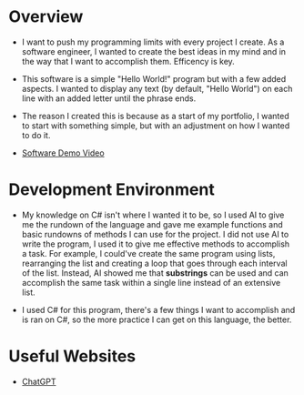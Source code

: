 # Overview

- I want to push my programming limits with every project I create. As a software engineer, I wanted to create the best ideas in my mind and in the way that I want to accomplish them. Efficency is key.

- This software is a simple "Hello World!" program but with a few added aspects. I wanted to display any text (by default, "Hello World") on each line with an added letter until the phrase ends. 

- The reason I created this is because as a start of my portfolio, I wanted to start with something simple, but with an adjustment on how I wanted to do it. 


- [Software Demo Video](http://youtube.link.goes.here)

# Development Environment

- My knowledge on C# isn't where I wanted it to be, so I used AI to give me the rundown of the language and gave me example functions and basic rundowns of methods I can use for the project. I did not use AI to write the program, I used it to give me effective methods to accomplish a task. For example, I could've create the same program using lists, rearranging the list and creating a loop that goes through each interval of the list. Instead, AI showed me that **substrings** can be used and can accomplish the same task within a single line instead of an extensive list. 

- I used C# for this program, there's a few things I want to accomplish and is ran on C#, so the more practice I can get on this language, the better.

# Useful Websites

* [ChatGPT](https://chat.openai.com/)

